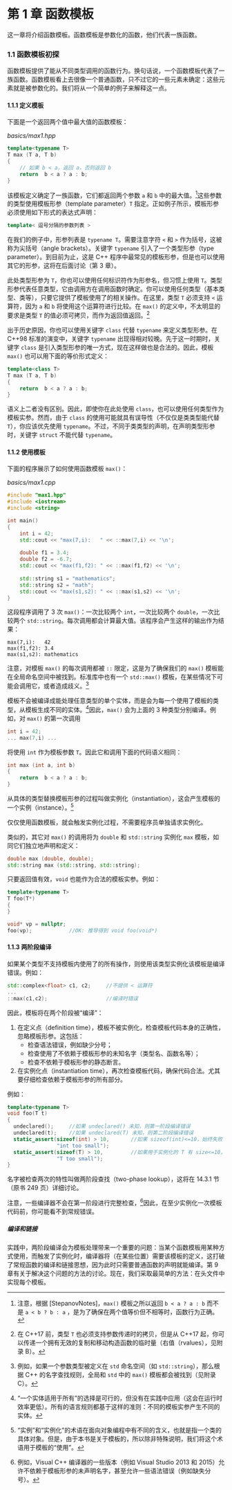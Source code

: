 # 第 1 章    函数模板

这一章将介绍函数模板。函数模板是参数化的函数，他们代表一族函数。

### 1.1    函数模板初探

函数模板提供了能从不同类型调用的函数行为。换句话说，一个函数模板代表了一族函数。函数模板看上去很像一个普通函数，只不过它的一些元素未确定：这些元素就是被参数化的。我们将从一个简单的例子来解释这一点。

#### 1.1.1    定义模板

下面是一个返回两个值中最大值的函数模板：

*basics/max1.hpp*

```c++
template<typename T>
T max (T a, T b)
{
    // 如果 b < a，返回 a，否则返回 b
    return  b < a ? a : b;
}
```

该模板定义确定了一族函数，它们都返回两个参数 `a` 和 `b` 中的最大值。[^1]这些参数的类型使用模板形参（template parameter）`T` 指定。正如例子所示，模板形参必须使用如下形式的表达式声明：

```c++
template< 逗号分隔的参数列表 >
```

[^1]: 注意，根据 [StepanovNotes]，`max()` 模板之所以返回 `b < a ? a : b` 而不是 `a < b ? b : a` ，是为了确保在两个值等价但不相等时，函数行为正确。

在我们的例子中，形参列表是 `typename T`。需要注意字符 `<` 和 `>` 作为括号，这被称为尖括号（angle brackets）。关键字 `typename` 引入了一个类型形参（type parameter）。到目前为止，这是 C++ 程序中最常见的模板形参，但是也可以使用其它的形参，这将在后面讨论（第 3 章）。

此处类型形参为 `T`，你也可以使用任何标识符作为形参名，但习惯上使用 `T`。类型形参代表任意类型，它由调用方在调用函数时确定。你可以使用任何类型（基本类型、类等），只要它提供了模板使用了的相关操作。在这里，类型 `T` 必须支持 `<` 运算符，因为 `a` 和 `b` 将使用这个运算符进行比较。在 `max()` 的定义中，不太明显的要求是类型 `T` 的值必须可拷贝，而作为返回值返回。[^2]

[^2]:在 C++17 前，类型 `T` 也必须支持参数传递时的拷贝，但是从 C++17 起，你可以传递一个拥有无效的复制和移动构造函数的临时量（右值（rvalues），见附录 B）。

出于历史原因，你也可以使用关键字 `class` 代替 `typename` 来定义类型形参。在 C++98 标准的演变中，关键字 `typename` 出现得相对较晚。先于这一时期时，关键字 `class` 是引入类型形参的唯一方式，现在这样做也是合法的。因此，模板 `max()` 也可以用下面的等价形式定义：

```c++
template<class T>
T max (T a, T b)
{
    return  b < a ? a : b;
}
```

语义上二者没有区别。因此，即使你在此处使用 `class`，也可以使用任何类型作为模板实参。然而，由于 `class` 的使用可能就具有误导性（不仅仅是类类型能代替 `T`），你应该优先使用 `typename`。不过，不同于类类型的声明，在声明类型形参时，关键字 `struct` 不能代替 `typename`。

#### 1.1.2    使用模板

下面的程序展示了如何使用函数模板 `max()`：

*basics/max1.cpp*

```c++
#include "max1.hpp"
#include <iostream>
#include <string>

int main()
{
    int i = 42;
    std::cout << "max(7,i):	  " << ::max(7,i) << '\n';
    
    double f1 = 3.4;
    double f2 = -6.7;
    std::cout << "max(f1,f2): " << ::max(f1,f2) << '\n';
    
    std::string s1 = "mathematics";
    std::string s2 = "math";
    std::cout << "max(s1,s2): " << ::max(s1,s2) << '\n';
}
```

这段程序调用了 3 次 `max()`：一次比较两个 `int`，一次比较两个 `double`，一次比较两个 `std::string`。每次调用都会计算最大值。该程序会产生这样的输出作为结果：

```
max(7,i):	42
max(f1,f2):	3.4
max(s1,s2):	mathematics
```

注意，对模板 `max()`  的每次调用都被 `::` 限定，这是为了确保我们的 `max()` 模板能在全局命名空间中被找到。标准库中也有一个 `std::max()` 模板，在某些情况下可能会调用它，或者造成歧义。[^3]

[^3]:例如，如果一个参数类型被定义在 `std` 命名空间（如 `std::string`），那么根据 C++ 的名字查找规则，全局和 `std` 中的 `max()` 模板都会被找到（见附录 C）。

模板不会被编译成能处理任意类型的单个实体，而是会为每一个使用了模板的类型，从模板生成不同的实体。[^4]因此，`max()` 会为上面的 3 种类型分别编译。例如，对 `max()` 的第一次调用

```c++
int i = 42;
... max(7,i) ...
```

将使用 `int` 作为模板参数 `T`。因此它和调用下面的代码语义相同：

```c++
int max (int a, int b)
{
	return  b < a ? a : b;
}
```

[^4]:“一个实体适用于所有”的选择是可行的，但没有在实践中应用（这会在运行时效率更低）。所有的语言规则都基于这样的准则：不同的模板实参产生不同的实体。

从具体的类型替换模板形参的过程叫做实例化（instantiation），这会产生模板的一个实例（instance）。[^5]

[^5]:“实例”和“实例化”的术语在面向对象编程中有不同的含义，也就是指一个类的具体对象。但是，由于本书是关于模板的，所以除非特殊说明，我们将这个术语用于模板的“使用”。

仅仅使用函数模板，就会触发实例化过程，不需要程序员单独请求实例化。

类似的，其它对 `max()` 的调用将为 `double` 和 `std::string` 实例化 `max` 模板，如同它们独立地声明和定义：

```c++
double max (double, double);
std::string max (std::string, std::string);
```

只要返回值有效，`void` 也能作为合法的模板实参。例如：

```c++
template<typename T>
T foo(T*)
{
}

void* vp = nullptr;
foo(vp);			//OK: 推导得到 void foo(void*)
```

#### 1.1.3    两阶段编译

如果某个类型不支持模板内使用了的所有操作，则使用该类型实例化该模板是编译错误。例如：

```c++
std::complex<float> c1, c2;		//不提供 < 运算符
...
::max(c1,c2);					//编译时错误
```

因此，模板将在两个阶段被“编译”：

1. 在定义点（definition time），模板不被实例化，检查模板代码本身的正确性，忽略模板形参。这包括：
   + 检查语法错误，例如缺少分号；
   + 检查使用了不依赖于模板形参的未知名字（类型名、函数名等）；
   + 检查不依赖于模板形参的静态断言。
2. 在实例化点（instantiation time），再次检查模板代码，确保代码合法。尤其要仔细检查依赖于模板形参的所有部分。

例如：

```c++
template<typename T>
void foo(T t)
{
  undeclared();		//如果 undeclared() 未知，则第一阶段编译错误
  undeclared(t);	//如果 undeclared(T) 未知，则第二阶段编译错误
  static_assert(sizeof(int) > 10,		//如果 sizeof(int)<=10，始终失败
                "int too small");
  static_assert(sizeof(T) > 10,			//如果用于实例化的 T 有 size<=10，失败
    			"T too small");
}
```

名字被检查两次的特性叫做两阶段查找（two-phase lookup），这将在 14.3.1 节（原书 249  页）详细讨论。

注意，一些编译器不会在第一阶段进行完整检查，[^6]因此，在至少实例化一次模板代码前，你可能看不到常规错误。

[^6]:例如，Visual C++ 编译器的一些版本（例如 Visual Studio 2013 和 2015）允许不依赖于模板形参的未声明名字，甚至允许一些语法错误（例如缺失分号）。

##### 编译和链接

实践中，两阶段编译会为模板处理带来一个重要的问题：当某个函数模板用某种方式使用，而触发了实例化时，编译器将（在某些位置）需要该模板的定义，这打破了常规函数的编译和链接思想，因为此时只需要普通函数的声明就能编译。第 9 章有关于解决这个问题的方法的讨论。现在，我们采取最简单的方法：在头文件中实现每个模板。

